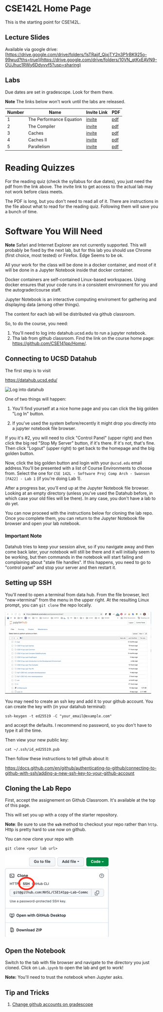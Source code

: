 # CSE142L Home Page

This is the starting point for CSE142L.

## Lecture Slides

Available via google drive: [https://drive.google.com/drive/folders/1sTRajjf_QjxjTY2n3P1rBK925o-99wud?ths=true](https://drive.google.com/drive/folders/10VN_qtKxEAVN9-OUJhuc1RWy6Ddyvvf5?usp=sharing)

## Labs

Due dates are set in gradescope.  Look for them there.

**Note** The links below won't work until the labs are released.

|Number | Name | Invite Link | PDF | 
|-------|------|-------------|-----|
| 1  | The Performance Equation | [invite](https://classroom.github.com/a/5qmCtr5k) |  [pdf](https://github.com/CSE142/fa22-CSE142L-intro-starter/raw/main/Lab.pdf) |
| 2  | The Compiler | [invite]() | [pdf](https://github.com/CSE142/fa22-CSE142L-compiler-starter/raw/main/Lab.pdf)| 
| 3  | Caches | [invite]() | [pdf]() |
| 4  | Caches II | [invite]() |  [pdf]()|  
| 5  | Parallelism  | [invite]() |[pdf]()


# Reading Quizzes

For the reading quiz (check the syllabus for due dates), you just need the pdf from the link above.  The invite link to get access to the actual lab may not work before class meets.

The PDF is long, but you don't need to read all of it.  There are instructions in the file about what to read for the reading quiz.  Following them will save you a bunch of time.

# Software You Will Need

**Note** Safari and Internet Explorer are not currently supported.  This will
probably be fixed by the next lab, but for this lab you should use Chrome
(first choice, most tested) or Firefox.  Edge Seems to be ok.

All your work for the class will be done in a docker container, and most of it
will be done in a Jupyter Notebook inside that docker container.

Docker containers are self-contained Linux-based workspaces.  Using docker
ensures that your code runs in a consistent environment for you and the
autograder/course staff.

Jupyter Notebook is an interactive computing enviroment for gathering and
displaying data (among other things).

The content for each lab will be distributed via github classroom.

So, to do the course, you need:

1. You'll need to log into datahub.ucsd.edu to run a jupyter notebook. 
2. Tha lab from github classroom.  Find the link on the course home page: https://github.com/CSE141pp/Home/.

## Connecting to UCSD Datahub

The first step is to visit

https://datahub.ucsd.edu/ 

![Log into datahub](images/log-into-datahub.gif)

One of two things will happen:

1. You'll find yourself at a nice home page and you can click the big golden "Log In" button. 

2. If you've used the system before/recently it might drop you directly into a jupyter notebook file browser.

If you it's #2, you will need to click "Control Panel" (upper right) and then
click the big red "Stop My Server" button, if it's there.  If it's not, that's
fine.  Then click "Logout" (upper right) to get back to the homepage and the
big golden button.

Now, click the big golden button and login with your `@ucsd.edu` email address.You'll be presented with a list of Course Environments to choose from.  Select the one for `CSE 142L - Software Proj Comp Arch - Swanson [FA22] - Lab 1` (if you're doing Lab 1).

After a progress bar, you'll end up at the Jupyter Notebook file browser.
Looking at an empty directory (unless you've used the Datahub before, in which
case your old files will be there).  In any case, you don't have a lab to do
yet.

You can now proceed with the instructions below for cloning the lab repo.  Once
you complete them, you can return to the Jupyter Notebook file browser and open
your lab notebook.

### Important Note

Datahub tries to keep your session alive, so if you navigate away and then come
back later, your notebook will still be there and it will initially seem to be
working, but then commands in the notebook will start failing and complaining
about "stale file handles". If this happens, you need to go to "control panel"
and stop your server and then restart it.

## Setting up SSH

You'll need to open a terminal from data hub.  From the file browser, lect "new->terminal" from the menu in the upper right.
At the resulting Linux prompt, you can `git clone` the repo locally.

![Log into datahub](images/open-terminal-short.gif)

You may need to create an ssh key and add it to your github account.  You can create the key with (in your datahub terminal):

```
ssh-keygen -t ed25519 -C "your_email@example.com"
```

and accept the defaults.  I recommend no password, so you don't have to type it all the time.

Then view your new public key:

```
cat ~/.ssh/id_ed25519.pub
```

Then follow these instructions to tell github about it:

https://docs.github.com/en/github/authenticating-to-github/connecting-to-github-with-ssh/adding-a-new-ssh-key-to-your-github-account

## Cloning the Lab Repo

First, accept the assignement on Github Classroom.  It's available at the top of this page.

This will set you up with a copy of the starter repository.

**Note**: Be sure to use the **`ssh`** method to checkout your repo rather than `http`.  Http is pretty hard to use now on github.

You can now clone your repo with 

```
git clone <your lab url>
```

![clone with ssh](images/clone-with-ssh.png)

## Open the Notebook

Switch to the tab with file browser and navigate to the directory you just cloned.   Click on `Lab.ipynb` to open the lab and get to work!

**Note:** You'll need to trust the notebook when Jupyter asks.


## Tip and Tricks

1. [Change github accounts on gradescope](use-a-different-github-account.md)



